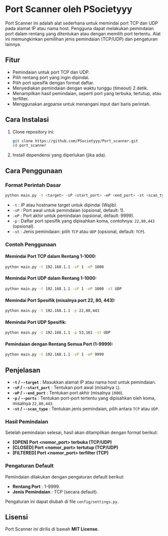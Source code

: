 # Port Scanner oleh PSocietyyy

Port Scanner ini adalah alat sederhana untuk memindai port TCP dan UDP pada alamat IP atau nama host. Pengguna dapat melakukan pemindaian port dalam rentang yang ditentukan atau dengan memilih port tertentu. Alat ini memungkinkan pemilihan jenis pemindaian (TCP/UDP) dan pengaturan lainnya.

## Fitur

- Pemindaian untuk port TCP dan UDP.
- Pilih rentang port yang ingin dipindai.
- Pilih port spesifik dengan format daftar.
- Menyediakan pemindaian dengan waktu tunggu (timeout) 2 detik.
- Menampilkan hasil pemindaian, seperti port yang terbuka, tertutup, atau terfilter.
- Menggunakan argparse untuk menangani input dari baris perintah.

## Cara Instalasi

1. Clone repository ini:

   ```bash
   git clone https://github.com/PSocietyyy/Port_scanner.git
   cd port_scanner
   ```

2. Install dependensi yang diperlukan (jika ada).

## Cara Penggunaan

### Format Perintah Dasar

```bash
python main.py -t <target> -sP <start_port> -eP <end_port> -st <scan_type>
```

- `-t` : IP atau hostname target untuk dipindai (Wajib).
- `-sP` : Port awal untuk pemindaian (opsional, default: 1).
- `-eP` : Port akhir untuk pemindaian (opsional, default: 9999).
- `-p` : Daftar port spesifik yang dipisahkan koma, contohnya: `22,80,443` (opsional).
- `-st` : Jenis pemindaian: pilih `TCP` atau `UDP` (opsional, default: `TCP`).

### Contoh Penggunaan

#### Memindai Port TCP dalam Rentang 1-1000:

```bash
python main.py -t 192.168.1.1 -sP 1 -eP 1000
```

#### Memindai Port UDP dalam Rentang 1-1000:

```bash
python main.py -t 192.168.1.1 -sP 1 -eP 1000 -st UDP
```

#### Memindai Port Spesifik (misalnya port 22, 80, 443):

```bash
python main.py -t 192.168.1.1 -p 22,80,443
```

#### Memindai Port UDP Spesifik:

```bash
python main.py -t 192.168.1.1 -p 53,161 -st UDP
```

#### Pemindaian dengan Rentang Semua Port (1-9999):

```bash
python main.py -t 192.168.1.1 -sP 1 -eP 9999
```

## Penjelasan

- **`-t` / `--target`** : Masukkan alamat IP atau nama host untuk pemindaian.
- **`-sP` / `--start_port`** : Tentukan port awal (misalnya `1`).
- **`-eP` / `--end_port`** : Tentukan port akhir (misalnya `1000`).
- **`-p` / `--ports`** : Tentukan port-port tertentu yang dipisahkan oleh koma, misalnya `22,80,443`.
- **`-st` / `--scan_type`** : Tentukan jenis pemindaian, pilih antara `TCP` atau `UDP`.

### Hasil Pemindaian

Setelah pemindaian selesai, hasil akan ditampilkan dengan format berikut:

- **[OPEN] Port <nomor_port> terbuka (TCP/UDP)**
- **[CLOSED] Port <nomor_port> tertutup (TCP/UDP)**
- **[FILTERED] Port <nomor_port> terfilter (TCP)**

### Pengaturan Default

Pemindaian dilakukan dengan pengaturan default berikut:

- **Rentang Port** : 1-9999.
- **Jenis Pemindaian** : TCP (secara default).

Pengaturan ini dapat diubah di file `config/settings.py`.

## Lisensi

Port Scanner ini dirilis di bawah **MIT License**.
